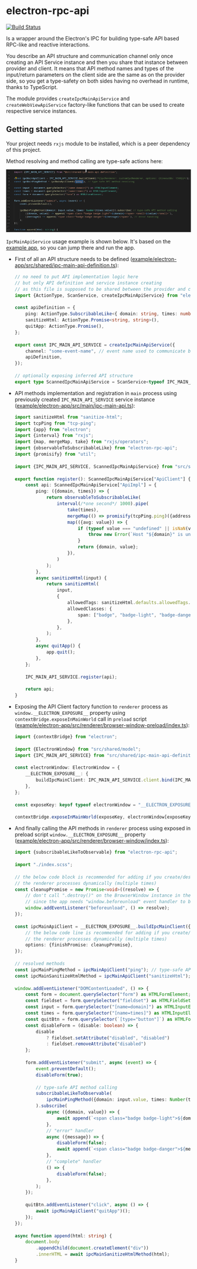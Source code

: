# electron-rpc-api

[![Build Status](https://travis-ci.org/vladimiry/electron-rpc-api.svg?branch=master)](https://travis-ci.org/vladimiry/electron-rpc-api)

Is a wrapper around the Electron's IPC for building type-safe API based RPC-like and reactive interactions.

You describe an API structure and communication channel only once creating an API Service instance and then you share that instance between provider and client. It means that API method names and types of the input/return parameters on the client side are the same as on the provider side, so you get a type-safety on both sides having no overhead in runtime, thanks to TypeScript.

The module provides `createIpcMainApiService` and `createWebViewApiService` factory-like functions that can be used to create respective service instances.

## Getting started

Your project needs `rxjs` module to be installed, which is a peer dependency of this project.

Method resolving and method calling are type-safe actions here:

![type-safety](img/README-img1.gif)

`IpcMainApiService` usage example is shown below. It's based on the [example app](example/electron-app), so you can jump there and run the app.

- First of all an API structure needs to be defined ([example/electron-app/src/shared/ipc-main-api-definition.ts](example/electron-app/src/shared/ipc-main-api-definition.ts)):
    ```typescript
    // no need to put API implementation logic here
    // but only API definition and service instance creating
    // as this file is supposed to be shared between the provider and client implementations
    import {ActionType, ScanService, createIpcMainApiService} from "electron-rpc-api";
    
    const apiDefinition = {
        ping: ActionType.SubscribableLike<{ domain: string, times: number }, { domain: string, value: number }>(),
        sanitizeHtml: ActionType.Promise<string, string>(),
        quitApp: ActionType.Promise(),
    };
    
    export const IPC_MAIN_API_SERVICE = createIpcMainApiService({
        channel: "some-event-name", // event name used to communicate between the event emitters
        apiDefinition,
    });
    
    // optionally exposing inferred API structure
    export type ScannedIpcMainApiService = ScanService<typeof IPC_MAIN_API_SERVICE>;
    ```

- API methods implementation and registration in `main` process using previously created `IPC_MAIN_API_SERVICE` service instance ([example/electron-app/src/main/ipc-main-api.ts](example/electron-app/src/main/ipc-main-api.ts)):
    ```typescript
    import sanitizeHtml from "sanitize-html";
    import tcpPing from "tcp-ping";
    import {app} from "electron";
    import {interval} from "rxjs";
    import {map, mergeMap, take} from "rxjs/operators";
    import {observableToSubscribableLike} from "electron-rpc-api";
    import {promisify} from "util";
    
    import {IPC_MAIN_API_SERVICE, ScannedIpcMainApiService} from "src/shared/ipc-main-api-definition";
    
    export function register(): ScannedIpcMainApiService["ApiClient"] {
        const api: ScannedIpcMainApiService["ApiImpl"] = {
            ping: ({domain, times}) => {
                return observableToSubscribableLike(
                    interval(/*one second*/ 1000).pipe(
                        take(times),
                        mergeMap(() => promisify(tcpPing.ping)({address: domain, attempts: times})),
                        map(({avg: value}) => {
                            if (typeof value === "undefined" || isNaN(value)) {
                                throw new Error(`Host "${domain}" is unreachable`);
                            }
                            return {domain, value};
                        }),
                    )
                );
            },
            async sanitizeHtml(input) {
                return sanitizeHtml(
                    input,
                    {
                        allowedTags: sanitizeHtml.defaults.allowedTags.concat(["span"]),
                        allowedClasses: {
                            span: ["badge", "badge-light", "badge-danger"],
                        },
                    },
                );
            },
            async quitApp() {
                app.quit();
            },
        };
    
        IPC_MAIN_API_SERVICE.register(api);
    
        return api;
    }
    ```

- Exposing the API Client factory function to `renderer` process as `window.__ELECTRON_EXPOSURE__` property using `contextBridge.exposeInMainWorld` call in `preload` script ([example/electron-app/src/renderer/browser-window-preload/index.ts](example/electron-app/src/renderer/browser-window-preload/index.ts)):
    ```typescript
    import {contextBridge} from "electron";
    
    import {ElectronWindow} from "src/shared/model";
    import {IPC_MAIN_API_SERVICE} from "src/shared/ipc-main-api-definition";
    
    const electronWindow: ElectronWindow = {
        __ELECTRON_EXPOSURE__: {
            buildIpcMainClient: IPC_MAIN_API_SERVICE.client.bind(IPC_MAIN_API_SERVICE),
        },
    };
    
    const exposeKey: keyof typeof electronWindow = "__ELECTRON_EXPOSURE__";
    
    contextBridge.exposeInMainWorld(exposeKey, electronWindow[exposeKey]);
    ```

- And finally calling the API methods in `renderer` process using exposed in preload script `window.__ELECTRON_EXPOSURE__` property ([example/electron-app/src/renderer/browser-window/index.ts](example/electron-app/src/renderer/browser-window/index.ts)):
    ```typescript
    import {subscribableLikeToObservable} from "electron-rpc-api";
    
    import "./index.scss";
    
    // the below code block is recommended for adding if you create/destroy
    // the renderer processes dynamically (multiple times)
    const cleanupPromise = new Promise<void>((resolve) => {
        // don't call ".destroy()" on the BrowserWindow instance in the main process but ".close()"
        // since the app needs "window.beforeunload" event handler to be triggered
        window.addEventListener("beforeunload", () => resolve);
    });
    
    const ipcMainApiClient = __ELECTRON_EXPOSURE__.buildIpcMainClient({
        // the below code line is recommended for adding if you create/destroy
        // the renderer processes dynamically (multiple times)
        options: {finishPromise: cleanupPromise},
    });
    
    // resolved methods
    const ipcMainPingMethod = ipcMainApiClient("ping"); // type-safe API method resolving
    const ipcMainSanitizeHtmlMethod = ipcMainApiClient("sanitizeHtml"); // type-safe API method resolving
    
    window.addEventListener("DOMContentLoaded", () => {
        const form = document.querySelector("form") as HTMLFormElement;
        const fieldset = form.querySelector("fieldset") as HTMLFieldSetElement;
        const input = form.querySelector("[name=domain]") as HTMLInputElement;
        const times = form.querySelector("[name=times]") as HTMLInputElement;
        const quitBtn = form.querySelector(`[type="button"]`) as HTMLFormElement;
        const disableForm = (disable: boolean) => {
            disable
                ? fieldset.setAttribute("disabled", "disabled")
                : fieldset.removeAttribute("disabled")
        };
    
        form.addEventListener("submit", async (event) => {
            event.preventDefault();
            disableForm(true);
    
            // type-safe API method calling
            subscribableLikeToObservable(
                ipcMainPingMethod({domain: input.value, times: Number(times.value)})
            ).subscribe(
                async ({domain, value}) => {
                    await append(`<span class="badge badge-light">${domain}</span> <small>${value}</small>`);
                },
                // "error" handler
                async ({message}) => {
                    disableForm(false);
                    await append(`<span class="badge badge-danger">${message}</span>`);
                },
                // "complete" handler
                () => {
                    disableForm(false);
                },
            );
        });
    
        quitBtn.addEventListener("click", async () => {
            await ipcMainApiClient("quitApp")();
        });
    });
    
    async function append(html: string) {
        document.body
            .appendChild(document.createElement("div"))
            .innerHTML = await ipcMainSanitizeHtmlMethod(html);
    }
    ```
